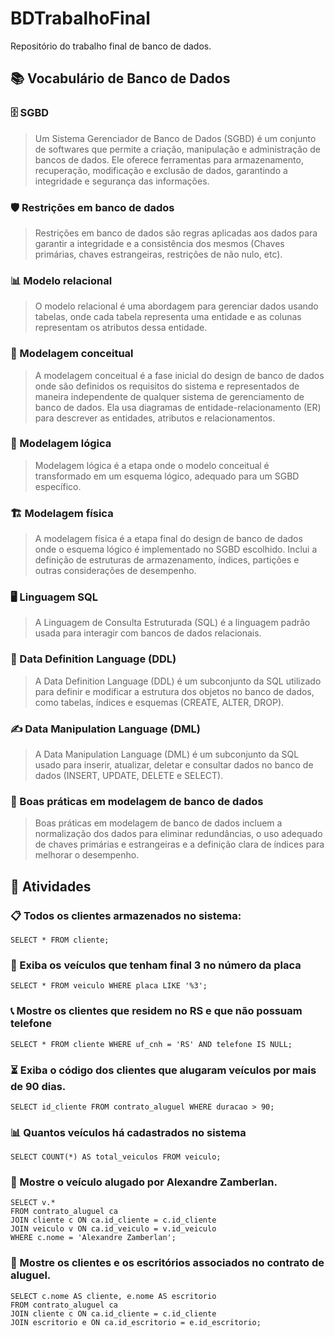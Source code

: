 # BDTrabalhoFinal
Repositório do trabalho final de banco de dados.

## 📚 Vocabulário de Banco de Dados

### 🗄️ SGBD
> Um Sistema Gerenciador de Banco de Dados (SGBD) é um conjunto de softwares que permite a criação, manipulação e administração de bancos de dados. Ele oferece ferramentas para armazenamento, recuperação, modificação e exclusão de dados, garantindo a integridade e segurança das informações.

### 🛡️ Restrições em banco de dados
> Restrições em banco de dados são regras aplicadas aos dados para garantir a integridade e a consistência dos mesmos (Chaves primárias, chaves estrangeiras, restrições de não nulo, etc). 

### 📊 Modelo relacional
> O modelo relacional é uma abordagem para gerenciar dados usando tabelas, onde cada tabela representa uma entidade e as colunas representam os atributos dessa entidade. 

### 🧩 Modelagem conceitual
> A modelagem conceitual é a fase inicial do design de banco de dados onde são definidos os requisitos do sistema e representados de maneira independente de qualquer sistema de gerenciamento de banco de dados. Ela usa diagramas de entidade-relacionamento (ER) para descrever as entidades, atributos e relacionamentos.

### 🔄 Modelagem lógica
> Modelagem lógica é a etapa onde o modelo conceitual é transformado em um esquema lógico, adequado para um SGBD específico.

### 🏗️ Modelagem física
> A modelagem física é a etapa final do design de banco de dados onde o esquema lógico é implementado no SGBD escolhido. Inclui a definição de estruturas de armazenamento, índices, partições e outras considerações de desempenho.

### 🖥️ Linguagem SQL
> A Linguagem de Consulta Estruturada (SQL) é a linguagem padrão usada para interagir com bancos de dados relacionais.

### 📜 Data Definition Language (DDL)
> A Data Definition Language (DDL) é um subconjunto da SQL utilizado para definir e modificar a estrutura dos objetos no banco de dados, como tabelas, índices e esquemas (CREATE, ALTER, DROP).

### ✍️ Data Manipulation Language (DML)
> A Data Manipulation Language (DML) é um subconjunto da SQL usado para inserir, atualizar, deletar e consultar dados no banco de dados (INSERT, UPDATE, DELETE e SELECT).

### 🌟 Boas práticas em modelagem de banco de dados
> Boas práticas em modelagem de banco de dados incluem a normalização dos dados para eliminar redundâncias, o uso adequado de chaves primárias e estrangeiras e a definição clara de índices para melhorar o desempenho.

## 💼 Atividades

### 📋 Todos os clientes armazenados no sistema:
```
SELECT * FROM cliente;
```
### 🚗 Exiba os veículos que tenham final 3 no número da placa
```
SELECT * FROM veiculo WHERE placa LIKE '%3';
```
### 📞 Mostre os clientes que residem no RS e que não possuam telefone
```
SELECT * FROM cliente WHERE uf_cnh = 'RS' AND telefone IS NULL;
```
### ⏳ Exiba o código dos clientes que alugaram veículos por mais de 90 dias.
```
SELECT id_cliente FROM contrato_aluguel WHERE duracao > 90;
```
### 📊 Quantos veículos há cadastrados no sistema
```
SELECT COUNT(*) AS total_veiculos FROM veiculo;
```
### 👶 Mostre o veículo alugado por Alexandre Zamberlan.
```
SELECT v.* 
FROM contrato_aluguel ca
JOIN cliente c ON ca.id_cliente = c.id_cliente
JOIN veiculo v ON ca.id_veiculo = v.id_veiculo
WHERE c.nome = 'Alexandre Zamberlan';
```
### 👥 Mostre os clientes e os escritórios associados no contrato de aluguel.
```
SELECT c.nome AS cliente, e.nome AS escritorio 
FROM contrato_aluguel ca
JOIN cliente c ON ca.id_cliente = c.id_cliente
JOIN escritorio e ON ca.id_escritorio = e.id_escritorio;
```
